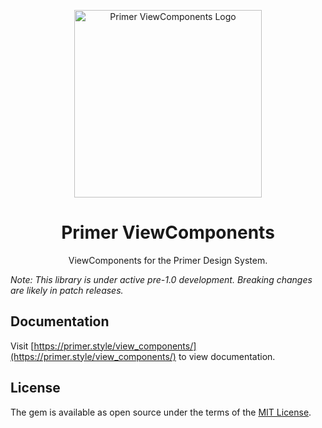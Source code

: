 <p align="center">
  <img width="300px" alt="Primer ViewComponents Logo" src="/static/assets/view-components.svg">
</p>

<h1 align="center">Primer ViewComponents</h1>

<p align="center">ViewComponents for the Primer Design System.</p>

_Note: This library is under active pre-1.0 development. Breaking changes are likely in patch releases._

## Documentation

Visit [https://primer.style/view_components/](https://primer.style/view_components/) to view documentation.

## License

The gem is available as open source under the terms of the [MIT License](https://opensource.org/licenses/MIT).
